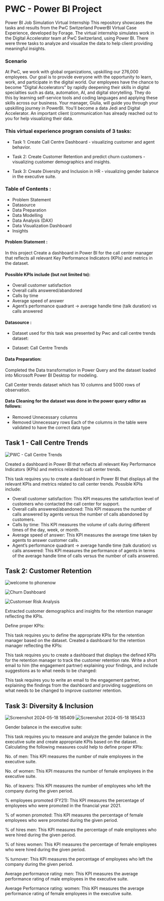 # PWC - Power BI Project
Power BI Job Simulation Virtual Internship
This repository showcases the tasks and results from the PwC Switzerland PowerBI Virtual Case Experience, developed by Forage. The virtual internship simulates work in the Digital Accelerator team at PwC Switzerland, using Power BI. There were three tasks to analyze and visualize the data to help client providing meaningful insights. 

 ### Scenario

At PwC, we work with global organizations, upskilling our 276,000 employees. Our goal is to provide everyone with the opportunity to learn, work, and participate in the digital world. Our employees have the chance to become "Digital Accelerators" by rapidly deepening their skills in digital specialties such as data, automation, AI, and digital storytelling. They do this by learning self-service tools and coding languages and applying these skills across our business. Your manager, Giulia, will guide you through your upskilling journey in PowerBI. You'll become a data Jedi and Digital Accelerator. An important client (communication has already reached out to you for help visualizing their data.

### This virtual experience program consists of 3 tasks:

- Task 1: Create Call Centre Dashboard - visualizing customer and agent behavior.

- Task 2: Create Customer Retention and predict churn customers - visualizing customer demographics and insights.

- Task 3: Create Diversity and Inclusion in HR - visualizing gender balance in the executive suite.
### Table of Contents :

- Problem Statement
- Datasource
- Data Preparation
- Data Modelling
- Data Analysis (DAX)
- Data Visualization Dashboard
- Insights
#### Problem Statement :
In this project Create a dashboard in Power BI for the call center manager that reflects all relevant Key Performance Indicators (KPIs) and metrics in the dataset.

#### Possible KPIs include (but not limited to):

- Overall customer satisfaction
- Overall calls answered/abandoned
- Calls by time
- Average speed of answer
- Agent’s performance quadrant -> average handle time (talk duration) vs calls answered
#### Datasource :
- Dataset used for this task was presented by Pwc and call centre trends dataset:

- Dataset: Call Centre Trends

#### Data Preparation:
Completed the Data transformation in Power Query and the dataset loaded into Microsoft Power BI Desktop for modeling.

Call Center trends dataset which has 10 columns and 5000 rows of observation.

#### Data Cleaning for the dataset was done in the power query editor as follows:

- Removed Unnecessary columns
- Removed Unnecessary rows
Each of the columns in the table were validated to have the correct data type

## Task 1 - Call Centre Trends

![PWC - Call Centre Trends](https://github.com/mdilshad7478/PWC---Virtual-Internship-/assets/157358118/6d2f3f10-e265-4b14-a7e8-ae4abaec8175)

Created a dashboard in Power BI that reflects all relevant Key Performance Indicators (KPIs) and metrics related to call center trends.

This task requires you to create a dashboard in Power BI that displays all the relevant KPIs and metrics related to call center trends. Possible KPIs include:

- Overall customer satisfaction: This KPI measures the satisfaction level of customers who contacted the call center for support.
- Overall calls answered/abandoned: This KPI measures the number of calls answered by agents versus the number of calls abandoned by customers.
- Calls by time: This KPI measures the volume of calls during different times of the day, week, or month.
-  Average speed of answer: This KPI measures the average time taken by agents to answer customer calls.
-  Agent’s performance quadrant -> average handle time (talk duration) vs calls answered: This KPI measures the performance of agents in terms of the average handle time of calls versus the number of calls answered.

## Task 2: Customer Retention
![welcome to phonenow](https://github.com/mdilshad7478/PWC---Virtual-Internship-/assets/157358118/1a55e7fb-fb07-49b5-86c0-29776613c9f6)

![Churn Dashboard](https://github.com/mdilshad7478/PWC---Virtual-Internship-/assets/157358118/6e339541-7a62-4a8b-bac1-b68585310ba0)

![Customser Risk Analysis](https://github.com/mdilshad7478/PWC---Virtual-Internship-/assets/157358118/b7380f54-1bb3-4d5f-a9f4-7b407d67a352)

Extracted customer demographics and insights for the retention manager reflecting the KPIs.

Define proper KPIs:

This task requires you to define the appropriate KPIs for the retention manager based on the dataset. Created a dashboard for the retention manager reflecting the KPIs:

This task requires you to create a dashboard that displays the defined KPIs for the retention manager to track the customer retention rate. Write a short email to him (the engagement partner) explaining your findings, and include suggestions as to what needs to be changed:

This task requires you to write an email to the engagement partner, explaining the findings from the dashboard and providing suggestions on what needs to be changed to improve customer retention.

## Task 3: Diversity & Inclusion
![Screenshot 2024-05-18 185409](https://github.com/mdilshad7478/PWC---Virtual-Internship-/assets/157358118/43082306-affd-4222-a27a-84cd1712de1b)
![Screenshot 2024-05-18 185433](https://github.com/mdilshad7478/PWC---Virtual-Internship-/assets/157358118/f0258cd8-20c0-42ad-af09-89b34f25e0ca)


Gender balance in the executive suite:

This task requires you to measure and analyze the gender balance in the executive suite and create appropriate KPIs based on the dataset. Calculating the following measures could help to define proper KPIs:

No. of men: This KPI measures the number of male employees in the executive suite.

No. of women: This KPI measures the number of female employees in the executive suite.

No. of leavers: This KPI measures the number of employees who left the company during the given period.

% employees promoted (FY21): This KPI measures the percentage of employees who were promoted in the financial year 2021.

% of women promoted: This KPI measures the percentage of female employees who were promoted during the given period.

% of hires men: This KPI measures the percentage of male employees who were hired during the given period.

% of hires women: This KPI measures the percentage of female employees who were hired during the given period.

% turnover: This KPI measures the percentage of employees who left the company during the given period.

Average performance rating: men: This KPI measures the average performance rating of male employees in the executive suite.

Average Performance rating: women: This KPI measures the average performance rating of female employees in the executive suite.



  











